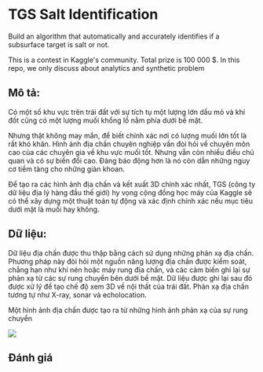 # TGS Salt Identification
Build an algorithm that automatically and accurately identifies if a subsurface target is salt or not.

This is a contest in Kaggle's community. Total prize is 100 000 $. In this repo, we only discuss about analytics and synthetic problem 

## Mô tả:
Có một số khu vực trên trái đất với sự tích tụ một lượng lớn dầu mỏ và khí đốt cũng có một lượng muối khổng lồ nằm phía dưới bề mặt.

Nhưng thật không may mắn, để biết chính xác nơi có lượng muối lớn tốt là rất khó khăn. Hình ảnh địa chấn chuyên nghiệp vấn đòi hỏi về chuyên môn cao của các chuyên gia về khu vực muối tốt. Nhưng vẫn còn nhiều điều chủ quan và có sự biến đổi cao. Đáng báo động hơn là nó còn dẫn những nguy cơ tiềm tàng cho những giàn khoan.

Để tạo ra các hình ảnh địa chấn và kết xuất 3D chính xác nhất, TGS (công ty dữ liệu địa lý hàng đầu thế giới) hy vọng cộng đồng học máy của Kaggle sẽ có thể xây dựng một thuật toán tự động và xác định chính xác nếu mục tiêu dưới mặt là muối hay không.

## Dữ liệu:

Dữ liệu địa chấn được thu thập bằng cách sử dụng những phản xạ địa chấn. Phương pháp này đòi hỏi một nguồn năng lượng địa chấn được kiểm soát, chẳng hạn như khí nén hoặc máy rung địa chấn, và các cảm biến ghi lại sự phản xạ từ các sự rung chuyển bên dưới bề mặt. Dữ liệu được ghi lại sau đó được xử lý để tạo chế độ xem 3D về nội thất của trái đất. Phản xạ địa chấn tương tự như X-ray, sonar và echolocation.

Một hình ảnh địa chấn được tạo ra từ những hình ảnh phản xạ của sự rung chuyển 

![](http://pcable.com/uc/wr/motion01/comp_01-pcable_2d.jpg)
## Đánh giá
